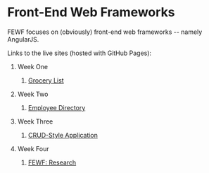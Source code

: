 # Front-End Web Frameworks

FEWF focuses on (obviously) front-end web frameworks -- namely AngularJS.

Links to the live sites (hosted with GitHub Pages):
 1. Week One
    1. <a href="http://arcrammer.github.io/17.-FEWF/1.%20Grocery%20List/" target="_blank">Grocery List</a>

 2. Week Two
    1. <a href="http://arcrammer.github.io/17.-FEWF/2.%20Employee%20Directory/" target="_blank">Employee Directory</a>

 3. Week Three
    1. <a href="http://arcrammer.github.io/17.-FEWF/3.%20CRUD-Style%20Application/" target="_blank">CRUD-Style Application</a>

 3. Week Four
    1. <a href="https://www.youtube.com/watch?v=_zH3yEMG7WI" target="_blank">FEWF: Research</a>

